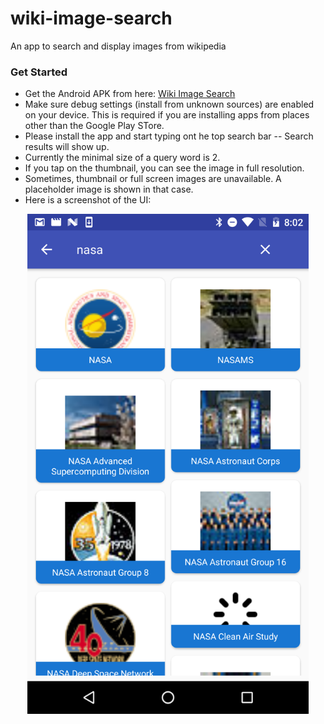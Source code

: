 # wiki-image-search
An app to search and display images from wikipedia
###  Get Started
* Get the Android APK from here: [Wiki Image Search](https://www.dropbox.com/s/vo3tzqxe20bo9uk/pinaki-wiki-image-search.apk?dl=0)
* Make sure debug settings (install from unknown sources)  are enabled on your device.
This is required if you are installing apps from places other than the Google Play STore.
* Please install the app and start typing ont he top search bar -- Search results will show up.
* Currently the minimal size of a query word is 2.
* If you tap on the thumbnail, you can see the image in full resolution.
* Sometimes, thumbnail or full screen images are unavailable. A placeholder image is shown in that case.
* Here is a screenshot of the UI:
<p align="center">
  <img src="wiki-image.png?raw=true" width="450"/>
</p>
